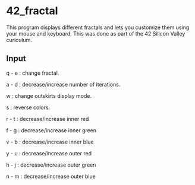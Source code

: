 # 42_fractal

This program displays different fractals and lets you customize them using your mouse and keyboard. 
This was done as part of the 42 Silicon Valley curiculum.

## Input

q - e : change fractal.

a - d : decrease/increase number of iterations.

w : change outskirts display mode.

s : reverse colors.

r - t : decrease/increase inner red

f - g : decrease/increase inner green

v - b : decrease/increase inner blue

y - u : decrease/increase outer red

h - j : decrease/increase outer green

n - m : decrease/increase outer blue
